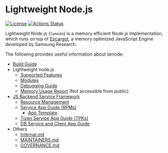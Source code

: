 # Lightweight Node.js

[![License](https://img.shields.io/badge/LICENSE-Apache%202-blue)](LICENSE)
[![Actions Status](https://github.com/Samsung/lwnode/actions/workflows/actions.yml/badge.svg)](https://github.com/Samsung/lwnode/actions)

Lightweight Node.js (`lwnode`) is a memory efficient Node.js implementation,
which runs on top of [Escargot](https://github.com/Samsung/escargot),
a memory optimized JavaScript Engine developed by Samsung Research.

The following provides useful information about lwnode:
* [Build Guide](docs/Build.md)
* Lightweight node.js
  - [Supported Features](docs/Spec.md)
  - [Modules](docs/lwnode-modules.md)
  - [Debugging Guide](docs/Debugger.md)
  - [Memory Usage Report](https://pages.github.sec.samsung.net/lws/lwnode-test-results) (Not accessible from public)
* [JS Backend Service Framework](docs/Framework.md)
  - [Resource Management](docs/lwnode.md)
  - [Service App Guide (RPMs)](docs/App-service.md)
    - [App Template](modules/apps/template/)
  - [Tizen Service App Guide (TPKs)](docs/Tizen-tpk-app.md)
  - [DB Service and Client App Guide](docs/App-db-service.md)
* Others
  - [Internal.md](docs/Internal.md)
  - [MAINTAINERS.md](MAINTAINERS.md)
  - [GOVERNANCE.md](GOVERNANCE.md)
